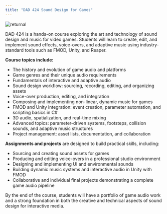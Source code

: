 ```yaml
---
title: "DAD 424 Sound Design for Games"
---
```


![returnal](returnal.png)

DAD 424 is a hands-on course exploring the art and technology of sound design and music for video games. Students will learn to create, edit, and implement sound effects, voice-overs, and adaptive music using industry-standard tools such as FMOD, Unity, and Reaper.

**Course topics include:**
- The history and evolution of game audio and platforms
- Game genres and their unique audio requirements
- Fundamentals of interactive and adaptive audio
- Sound design workflow: sourcing, recording, editing, and organizing assets
- Voice-over production, editing, and integration
- Composing and implementing non-linear, dynamic music for games
- FMOD and Unity integration: event creation, parameter automation, and scripting basics in C#
- 3D audio, spatialization, and real-time mixing
- Advanced topics: parameter-driven systems, footsteps, collision sounds, and adaptive music structures
- Project management: asset lists, documentation, and collaboration

**Assignments and projects** are designed to build practical skills, including:
- Sourcing and creating sound assets for games
- Producing and editing voice-overs in a professional studio environment
- Designing and implementing UI and environmental sounds
- Building dynamic music systems and interactive audio in Unity with FMOD
- Collaborative and individual final projects demonstrating a complete game audio pipeline

By the end of the course, students will have a portfolio of game audio work and a strong foundation in both the creative and technical aspects of sound design for interactive media.
